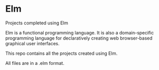# Elm
Projects completed using Elm

Elm is a functional programming language. It is also a domain-specific programming language for declaratively creating web browser-based graphical user interfaces.

This repo contains all the projects created using Elm. 

All files are in a .elm format.
